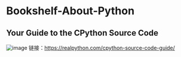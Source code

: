 # Bookshelf-About-Python
## Your Guide to the CPython Source Code
![image](https://user-images.githubusercontent.com/39770217/123903729-d61b2f80-d9a1-11eb-811e-82b7c5e3aced.png)
链接：https://realpython.com/cpython-source-code-guide/

